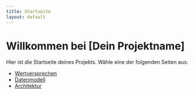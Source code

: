 ```yaml
---
title: Startseite
layout: default
---
```


# Willkommen bei [Dein Projektname]

Hier ist die Startseite deines Projekts. Wähle eine der folgenden Seiten aus:

- [Wertversprechen](./werteversprechen.md)
- [Datenmodell](datenmodell.md)
- [Architektur](architektur.md)
